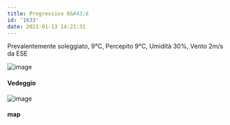 ```yaml
---
title: Progressivo 6&#43;6
id: '1633'
date: 2021-01-13 14:21:31
---
```


Prevalentemente soleggiato, 9°C, Percepito 9°C, Umidità 30%, Vento 2m/s da ESE

![image](/images/2021/08/IMG_3347.jpg)

#### Vedeggio

![image](/images/2021/08/20210113-activity-map.png)

#### map